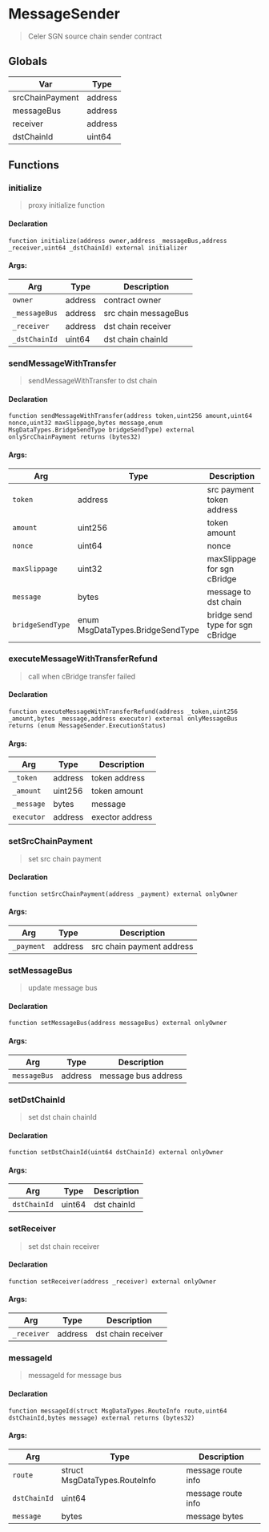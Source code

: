 # MessageSender



> Celer SGN source chain sender contract

## Globals
| Var | Type |
| --- | --- |
| srcChainPayment | address |
| messageBus | address |
| receiver | address |
| dstChainId | uint64 |

## Functions
### initialize

> proxy initialize function


#### Declaration
```
function initialize(address owner,address _messageBus,address _receiver,uint64 _dstChainId) external initializer
```

#### Args:
| Arg | Type | Description |
| --- | --- | --- |
|`owner` | address | contract owner
|`_messageBus` | address | src chain messageBus
|`_receiver` | address | dst chain receiver
|`_dstChainId` | uint64 | dst chain chainId

### sendMessageWithTransfer

> sendMessageWithTransfer to dst chain


#### Declaration
```
function sendMessageWithTransfer(address token,uint256 amount,uint64 nonce,uint32 maxSlippage,bytes message,enum MsgDataTypes.BridgeSendType bridgeSendType) external onlySrcChainPayment returns (bytes32)
```

#### Args:
| Arg | Type | Description |
| --- | --- | --- |
|`token` | address | src payment token address
|`amount` | uint256 | token amount
|`nonce` | uint64 | nonce
|`maxSlippage` | uint32 | maxSlippage for sgn cBridge
|`message` | bytes | message to dst chain
|`bridgeSendType` | enum MsgDataTypes.BridgeSendType | bridge send type for sgn cBridge

### executeMessageWithTransferRefund

> call when cBridge transfer failed


#### Declaration
```
function executeMessageWithTransferRefund(address _token,uint256 _amount,bytes _message,address executor) external onlyMessageBus returns (enum MessageSender.ExecutionStatus)
```

#### Args:
| Arg | Type | Description |
| --- | --- | --- |
|`_token` | address | token address
|`_amount` | uint256 | token amount
|`_message` | bytes | message
|`executor` | address | exector address

### setSrcChainPayment

> set src chain payment


#### Declaration
```
function setSrcChainPayment(address _payment) external onlyOwner
```

#### Args:
| Arg | Type | Description |
| --- | --- | --- |
|`_payment` | address | src chain payment address

### setMessageBus

> update message bus


#### Declaration
```
function setMessageBus(address messageBus) external onlyOwner
```

#### Args:
| Arg | Type | Description |
| --- | --- | --- |
|`messageBus` | address | message bus address

### setDstChainId

> set dst chain chainId


#### Declaration
```
function setDstChainId(uint64 dstChainId) external onlyOwner
```

#### Args:
| Arg | Type | Description |
| --- | --- | --- |
|`dstChainId` | uint64 | dst chainId

### setReceiver

> set dst chain receiver


#### Declaration
```
function setReceiver(address _receiver) external onlyOwner
```

#### Args:
| Arg | Type | Description |
| --- | --- | --- |
|`_receiver` | address | dst chain receiver

### messageId

> messageId for message bus


#### Declaration
```
function messageId(struct MsgDataTypes.RouteInfo route,uint64 dstChainId,bytes message) external returns (bytes32)
```

#### Args:
| Arg | Type | Description |
| --- | --- | --- |
|`route` | struct MsgDataTypes.RouteInfo | message route info
|`dstChainId` | uint64 | message route info
|`message` | bytes | message bytes


